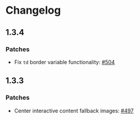 # Changelog

## 1.3.4

### Patches

- Fix `td` border variable functionality: [#504](https://github.com/pressbooks/pressbooks-book/pull/504)

## 1.3.3

### Patches

- Center interactive content fallback images: [#497](https://github.com/pressbooks/pressbooks-book/pull/497)
